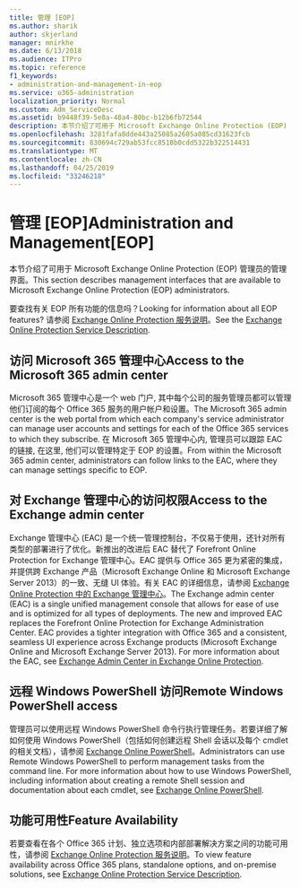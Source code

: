 ```yaml
---
title: 管理 [EOP]
ms.author: sharik
author: skjerland
manager: mnirkhe
ms.date: 6/13/2018
ms.audience: ITPro
ms.topic: reference
f1_keywords:
- administration-and-management-in-eop
ms.service: o365-administration
localization_priority: Normal
ms.custom: Adm_ServiceDesc
ms.assetid: b9448f39-5e8a-48a4-80bc-b12b6fb72544
description: 本节介绍了可用于 Microsoft Exchange Online Protection (EOP) 管理员的管理界面。
ms.openlocfilehash: 3281fafa8dde443a25085a2605a085cd31623fcb
ms.sourcegitcommit: 830694c729ab53fcc8518b0cdd5322b322514431
ms.translationtype: MT
ms.contentlocale: zh-CN
ms.lasthandoff: 04/25/2019
ms.locfileid: "33246218"
---
```

# <a name="administration-and-managementeop"></a><span data-ttu-id="78f9d-103">管理 [EOP]</span><span class="sxs-lookup"><span data-stu-id="78f9d-103">Administration and Management[EOP]</span></span>

<span data-ttu-id="78f9d-104">本节介绍了可用于 Microsoft Exchange Online Protection (EOP) 管理员的管理界面。</span><span class="sxs-lookup"><span data-stu-id="78f9d-104">This section describes management interfaces that are available to Microsoft Exchange Online Protection (EOP) administrators.</span></span>
  
<span data-ttu-id="78f9d-105">要查找有关 EOP 所有功能的信息吗？</span><span class="sxs-lookup"><span data-stu-id="78f9d-105">Looking for information about all EOP features?</span></span> <span data-ttu-id="78f9d-106">请参阅 [Exchange Online Protection 服务说明](exchange-online-protection-service-description.md)。</span><span class="sxs-lookup"><span data-stu-id="78f9d-106">See the [Exchange Online Protection Service Description](exchange-online-protection-service-description.md).</span></span>
  
## <a name="access-to-the-microsoft-365-admin-center"></a><span data-ttu-id="78f9d-107">访问 Microsoft 365 管理中心</span><span class="sxs-lookup"><span data-stu-id="78f9d-107">Access to the Microsoft 365 admin center</span></span>
<span data-ttu-id="78f9d-108"><a name="BKMK_accesstotheoffice365admincenter"> </a></span><span class="sxs-lookup"><span data-stu-id="78f9d-108"></span></span>

<span data-ttu-id="78f9d-109">Microsoft 365 管理中心是一个 web 门户, 其中每个公司的服务管理员都可以管理他们订阅的每个 Office 365 服务的用户帐户和设置。</span><span class="sxs-lookup"><span data-stu-id="78f9d-109">The Microsoft 365 admin center is the web portal from which each company's service administrator can manage user accounts and settings for each of the Office 365 services to which they subscribe.</span></span> <span data-ttu-id="78f9d-110">在 Microsoft 365 管理中心内, 管理员可以跟踪 EAC 的链接, 在这里, 他们可以管理特定于 EOP 的设置。</span><span class="sxs-lookup"><span data-stu-id="78f9d-110">From within the Microsoft 365 admin center, administrators can follow links to the EAC, where they can manage settings specific to EOP.</span></span>
  
## <a name="access-to-the-exchange-admin-center"></a><span data-ttu-id="78f9d-111">对 Exchange 管理中心的访问权限</span><span class="sxs-lookup"><span data-stu-id="78f9d-111">Access to the Exchange admin center</span></span>
<span data-ttu-id="78f9d-112"><a name="BKMK_accesstotheexchangeadmincenter"> </a></span><span class="sxs-lookup"><span data-stu-id="78f9d-112"></span></span>

<span data-ttu-id="78f9d-p103">Exchange 管理中心 (EAC) 是一个统一管理控制台，不仅易于使用，还针对所有类型的部署进行了优化。新推出的改进后 EAC 替代了 Forefront Online Protection for Exchange 管理中心。EAC 提供与 Office 365 更为紧密的集成，并提供跨 Exchange 产品（Microsoft Exchange Online 和 Microsoft Exchange Server 2013）的一致、无缝 UI 体验。有关 EAC 的详细信息，请参阅 [Exchange Online Protection 中的 Exchange 管理中心](https://go.microsoft.com/fwlink/p/?LinkId=282381)。</span><span class="sxs-lookup"><span data-stu-id="78f9d-p103">The Exchange admin center (EAC) is a single unified management console that allows for ease of use and is optimized for all types of deployments. The new and improved EAC replaces the Forefront Online Protection for Exchange Administration Center. EAC provides a tighter integration with Office 365 and a consistent, seamless UI experience across Exchange products (Microsoft Exchange Online and Microsoft Exchange Server 2013). For more information about the EAC, see [Exchange Admin Center in Exchange Online Protection](https://go.microsoft.com/fwlink/p/?LinkId=282381).</span></span>
  
## <a name="remote-windows-powershell-access"></a><span data-ttu-id="78f9d-117">远程 Windows PowerShell 访问</span><span class="sxs-lookup"><span data-stu-id="78f9d-117">Remote Windows PowerShell access</span></span>
<span data-ttu-id="78f9d-118"><a name="BKMK_remotewindowspowershellaccess"> </a></span><span class="sxs-lookup"><span data-stu-id="78f9d-118"></span></span>

 <span data-ttu-id="78f9d-p104">管理员可以使用远程 Windows PowerShell 命令行执行管理任务。若要详细了解如何使用 Windows PowerShell（包括如何创建远程 Shell 会话以及每个 cmdlet 的相关文档），请参阅 [Exchange Online PowerShell](https://go.microsoft.com/fwlink/p/?LinkId=282266)。</span><span class="sxs-lookup"><span data-stu-id="78f9d-p104">Administrators can use Remote Windows PowerShell to perform management tasks from the command line. For more information about how to use Windows PowerShell, including information about creating a remote Shell session and documentation about each cmdlet, see [Exchange Online PowerShell](https://go.microsoft.com/fwlink/p/?LinkId=282266).</span></span>
  
## <a name="feature-availability"></a><span data-ttu-id="78f9d-121">功能可用性</span><span class="sxs-lookup"><span data-stu-id="78f9d-121">Feature Availability</span></span>
<span data-ttu-id="78f9d-122"><a name="BKMK_remotewindowspowershellaccess"> </a></span><span class="sxs-lookup"><span data-stu-id="78f9d-122"></span></span>

<span data-ttu-id="78f9d-123">若要查看在各个 Office 365 计划、独立选项和内部部署解决方案之间的功能可用性，请参阅 [Exchange Online Protection 服务说明](exchange-online-protection-service-description.md)。</span><span class="sxs-lookup"><span data-stu-id="78f9d-123">To view feature availability across Office 365 plans, standalone options, and on-premise solutions, see [Exchange Online Protection Service Description](exchange-online-protection-service-description.md).</span></span>
  

